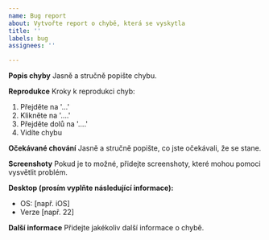 ```yaml
---
name: Bug report
about: Vytvořte report o chybě, která se vyskytla
title: ''
labels: bug
assignees: ''

---
```


**Popis chyby**
Jasně a stručně popište chybu.

**Reprodukce**
Kroky k reprodukci chyb:
1. Přejděte na '...'
2. Klikněte na '....'
3. Přejděte dolů na '....'
4. Vidíte chybu

**Očekávané chování**
Jasně a stručně popište, co jste očekávali, že se stane.

**Screenshoty**
Pokud je to možné, přidejte screenshoty, které mohou pomoci vysvětlit problém.

**Desktop (prosím vyplňte následující informace):**
 - OS: [např. iOS]
 - Verze [např. 22]

**Další informace**
Přidejte jakékoliv další informace o chybě.
